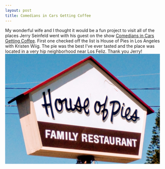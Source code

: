 ```yaml
---
layout: post
title: Comedians in Cars Getting Coffee
---
```

My wonderful wife and I thought it would be a fun project to visit all of the places Jerry Seinfeld went with his guest on the show
<a href="https://https://en.wikipedia.org/wiki/Comedians_in_Cars_Getting_Coffee">Comedians in Cars Getting Coffee</a>.  First one checked off the list is House of Pies in Los Angeles with Kristen Wiig.  The pie was the
best I've ever tasted and the place was located in a very hip neighborhood near Los Feliz.  Thank you Jerry!
![pies](/images/pies.jpg)
